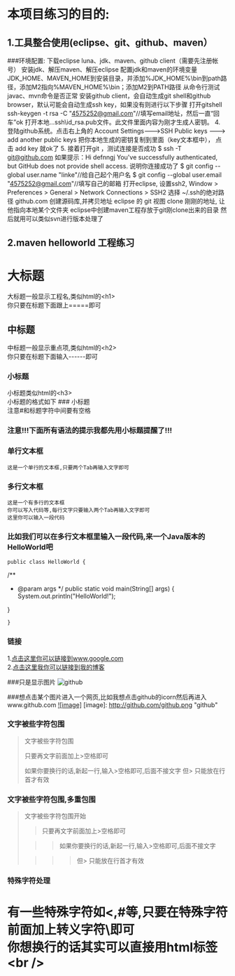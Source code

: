 本项目练习的目的:
==========================
1.工具整合使用(eclipse、git、github、maven）
--------------------------
###环境配置:
下载eclipse luna、jdk、maven、github client（需要先注册帐号）
安装jdk、解压maven、解压eclipse
配置jdk和maven的环境变量JDK_HOME、MAVEN_HOME到安装目录，并添加%JDK_HOME%\bin到path路径，添加M2指向%MAVEN_HOME%\bin；添加M2到PATH路径
从命令行测试 javac、mvn命令是否正常
安装github client，会自动生成git shell和github browser，默认可能会自动生成ssh key，如果没有则进行以下步骤
打开gitshell
ssh-keygen -t rsa -C "4575252@gmail.com"//填写email地址，然后一直“回车”ok
打开本地..\.ssh\id_rsa.pub文件。此文件里面内容为刚才生成人密钥。
4. 登陆github系统。点击右上角的 Account Settings--->SSH Public keys ---> add another public keys
把你本地生成的密钥复制到里面（key文本框中）， 点击 add key 就ok了
5. 接着打开git ，测试连接是否成功
$ ssh -T git@github.com
如果提示：Hi defnngj You've successfully authenticated, but GitHub does not provide shell access. 说明你连接成功了
$ git config --global user.name "linke"//给自己起个用户名
$ git config --global user.email  "4575252@gmail.com"//填写自己的邮箱
打开eclipse, 设置ssh2,  Window > Preferences > General > Network Connections > SSH2  选择 ~/.ssh的绝对路径
github.com 创建源码库,并拷贝地址
eclipse 的 git 视图 clone 刚刚的地址, 让他指向本地某个文件夹
eclipse中创建maven工程存放于git刚clone出来的目录
然后就用可以类似svn进行版本处理了

2.maven helloworld 工程练习
--------------------------







大标题
===================================
  大标题一般显示工程名,类似html的\<h1\><br />
  你只要在标题下面跟上=====即可

  
中标题
-----------------------------------
  中标题一般显示重点项,类似html的\<h2\><br />
  你只要在标题下面输入------即可
  
### 小标题
  小标题类似html的\<h3\><br />
  小标题的格式如下 ### 小标题<br />
  注意#和标题字符中间要有空格

### 注意!!!下面所有语法的提示我都先用小标题提醒了!!! 

### 单行文本框
    这是一个单行的文本框,只要两个Tab再输入文字即可
        
### 多行文本框  
    这是一个有多行的文本框
    你可以写入代码等,每行文字只要输入两个Tab再输入文字即可
    这里你可以输入一段代码

### 比如我们可以在多行文本框里输入一段代码,来一个Java版本的HelloWorld吧
    public class HelloWorld {

  /**
   * @param args
   */
   public static void main(String[] args) {
   System.out.println("HelloWorld!");

   }

    }
### 链接
1.[点击这里你可以链接到www.google.com](http://www.google.com)<br />
2.[点击这里我你可以链接到我的博客](http://guoyunsky.iteye.com)<br />

###只是显示图片
![github](http://github.com/unicorn.png "github")

###想点击某个图片进入一个网页,比如我想点击github的icorn然后再进入www.github.com
[![image]](http://www.github.com/)
[image]: http://github.com/github.png "github"

### 文字被些字符包围
> 文字被些字符包围
>
> 只要再文字前面加上>空格即可
>
> 如果你要换行的话,新起一行,输入>空格即可,后面不接文字
> 但> 只能放在行首才有效

### 文字被些字符包围,多重包围
> 文字被些字符包围开始
>
> > 只要再文字前面加上>空格即可
>
>  > > 如果你要换行的话,新起一行,输入>空格即可,后面不接文字
>
> > > > 但> 只能放在行首才有效

### 特殊字符处理
有一些特殊字符如<,#等,只要在特殊字符前面加上转义字符\即可<br />
你想换行的话其实可以直接用html标签\<br /\>
=======
